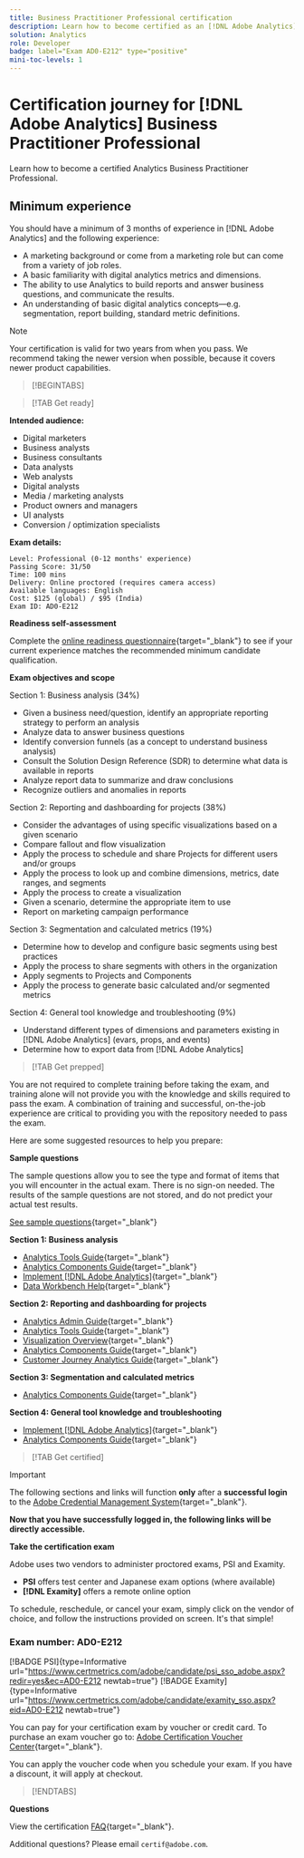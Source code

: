 ```yaml
---
title: Business Practitioner Professional certification
description: Learn how to become certified as an [!DNL Adobe Analytics] Business Practitioner professional.
solution: Analytics
role: Developer
badge: label="Exam AD0-E212" type="positive"
mini-toc-levels: 1
---
```

# Certification journey for [!DNL Adobe Analytics] Business Practitioner Professional

Learn how to become a certified Analytics Business Practitioner Professional.

## Minimum experience

You should have a minimum of 3 months of experience in [!DNL Adobe Analytics] and the following experience:

* A marketing background or come from a marketing role but can come from a variety of job roles.
* A basic familiarity with digital analytics metrics and dimensions.
* The ability to use Analytics to build reports and answer business questions, and communicate the results.
* An understanding of basic digital analytics concepts—e.g. segmentation, report building, standard metric definitions.

>[!NOTE]
>
>Your certification is valid for two years from when you pass. We recommend taking the newer version when possible, because it covers newer product capabilities.

>[!BEGINTABS]

>[!TAB Get ready]

**Intended audience:**

* Digital marketers
* Business analysts
* Business consultants
* Data analysts
* Web analysts
* Digital analysts
* Media / marketing analysts
* Product owners and managers
* UI analysts
* Conversion / optimization specialists

**Exam details:**

```
Level: Professional (0-12 months' experience)
Passing Score: 31/50
Time: 100 mins
Delivery: Online proctored (requires camera access)
Available languages: English
Cost: $125 (global) / $95 (India)
Exam ID: AD0-E212

```

**Readiness self-assessment**

Complete the [online readiness questionnaire](https://scorpion.caveon.com/launchpad/ad-q-e129-readiness-questionnaire-for-adobe-aem-assets-developer-professional-exam-copy-w9tako/ad-q-e212-readiness-questionnaire-for-adobe-analytics-business-practitioner-professional-exam){target="_blank"} to see if your current experience matches the recommended minimum candidate qualification.

**Exam objectives and scope**

Section 1: Business analysis (34%)

* Given a business need/question, identify an appropriate reporting strategy to perform an analysis
* Analyze data to answer business questions
* Identify conversion funnels (as a concept to understand business analysis)
* Consult the Solution Design Reference (SDR) to determine what data is available in reports
* Analyze report data to summarize and draw conclusions
* Recognize outliers and anomalies in reports

Section 2: Reporting and dashboarding for projects (38%)

* Consider the advantages of using specific visualizations based on a given scenario
* Compare fallout and flow visualization
* Apply the process to schedule and share Projects for different users and/or groups
* Apply the process to look up and combine dimensions, metrics, date ranges, and segments
* Apply the process to create a visualization
* Given a scenario, determine the appropriate item to use
* Report on marketing campaign performance

Section 3: Segmentation and calculated metrics (19%)

* Determine how to develop and configure basic segments using best practices
* Apply the process to share segments with others in the organization
* Apply segments to Projects and Components
* Apply the process to generate basic calculated and/or segmented metrics

Section 4: General tool knowledge and troubleshooting (9%)

* Understand different types of dimensions and parameters existing in [!DNL Adobe Analytics] (evars, props, and events)
* Determine how to export data from [!DNL Adobe Analytics]

>[!TAB Get prepped]

You are not required to complete training before taking the exam, and training alone will not provide you with the knowledge and skills required to pass the exam. A combination of training and successful, on-the-job experience are critical to providing you with the repository needed to pass the exam.

Here are some suggested resources to help you prepare:

**Sample questions**

The sample questions allow you to see the type and format of items that you will encounter in the actual exam. There is no sign-on needed. The results of the sample questions are not stored, and do not predict your actual test results.

[See sample questions](https://scorpion.caveon.com/launchpad/ad0-e212-adobe-analytics-business-practitioner-professional-copy-th4xdu){target="_blank"}

**Section 1: Business analysis**

* [Analytics Tools Guide](https://experienceleague.adobe.com/docs/analytics/analyze/home.html?lang=en){target="_blank"} 
* [Analytics Components Guide](https://experienceleague.adobe.com/docs/analytics/components/home.html?lang=en){target="_blank"} 
* [Implement [!DNL Adobe Analytics]](https://experienceleague.adobe.com/docs/analytics/implementation/home.html?lang=en){target="_blank"} 
* [Data Workbench Help](https://experienceleague.adobe.com/docs/data-workbench/using/home.html?lang=en){target="_blank"} 

**Section 2: Reporting and dashboarding for projects**

* [Analytics Admin Guide](https://experienceleague.adobe.com/docs/analytics/admin/home.html?lang=en){target="_blank"}
* [Analytics Tools Guide](https://experienceleague.adobe.com/docs/analytics/analyze/home.html?lang=en){target="_blank"}
* [Visualization Overview](https://experienceleague.adobe.com/docs/analytics/analyze/analysis-workspace/visualizations/freeform-analysis-visualizations.html?lang=en#quick-viz){target="_blank"}
* [Analytics Components Guide](https://experienceleague.adobe.com/docs/analytics/components/home.html?lang=en){target="_blank"}
* [Customer Journey Analytics Guide](https://experienceleague.adobe.com/docs/analytics-platform/using/cja-landing.html?lang=en){target="_blank"}

**Section 3: Segmentation and calculated metrics**

* [Analytics Components Guide](https://experienceleague.adobe.com/docs/analytics/components/home.html?lang=en){target="_blank"}

**Section 4: General tool knowledge and troubleshooting**

* [Implement [!DNL Adobe Analytics]](https://experienceleague.adobe.com/docs/analytics/implementation/home.html?lang=en){target="_blank"}
* [Analytics Components Guide](https://experienceleague.adobe.com/docs/analytics/components/home.html?lang=en){target="_blank"}

>[!TAB Get certified]

>[!IMPORTANT]
>
>The following sections and links will function **only**  after a **successful login** to the [Adobe Credential Management System](http://www.certmetrics.com/adobe){target="_blank"}. 


**Now that you have successfully logged in, the following links will be directly accessible.**

**Take the certification exam**

Adobe uses two vendors to administer proctored exams, PSI and Examity. 

* **PSI** offers test center and Japanese exam options (where available) 
* **[!DNL Examity]** offers a remote online option

To schedule, reschedule, or cancel your exam, simply click on the vendor of choice, and follow the instructions provided on screen. It's that simple!

### Exam number: AD0-E212

[!BADGE PSI]{type=Informative url="https://www.certmetrics.com/adobe/candidate/psi_sso_adobe.aspx?redir=yes&ec=AD0-E212 newtab=true"} [!BADGE Examity]{type=Informative url="https://www.certmetrics.com/adobe/candidate/examity_sso.aspx?eid=AD0-E212 newtab=true"}

You can pay for your certification exam by voucher or credit card. To purchase an exam voucher go to: [Adobe Certification Voucher Center](https://market.xvoucher.com/adobe/global){target="_blank"}. 

You can apply the voucher code when you schedule your exam. If you have a discount, it will apply at checkout.

>[!ENDTABS]

**Questions**

View the certification [FAQ](https://experienceleague.corp.adobe.com/docs/certification/certification/faq.html?lang=en){target="_blank"}.

Additional questions? Please email `certif@adobe.com`.
